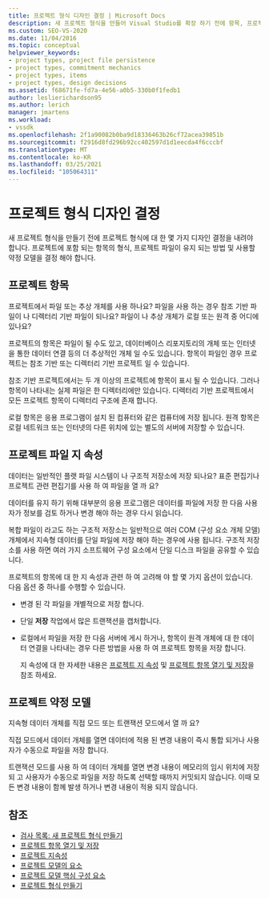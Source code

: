 ```yaml
---
title: 프로젝트 형식 디자인 결정 | Microsoft Docs
description: 새 프로젝트 형식을 만들어 Visual Studio를 확장 하기 전에 항목, 프로젝트 파일 지 속성 및 약정 정비공 디자인 결정에 대해 알아봅니다.
ms.custom: SEO-VS-2020
ms.date: 11/04/2016
ms.topic: conceptual
helpviewer_keywords:
- project types, project file persistence
- project types, commitment mechanics
- project types, items
- project types, design decisions
ms.assetid: f68671fe-fd7a-4e56-a0b5-330b0f1fedb1
author: leslierichardson95
ms.author: lerich
manager: jmartens
ms.workload:
- vssdk
ms.openlocfilehash: 2f1a90082b0ba9d18336463b26cf72acea39851b
ms.sourcegitcommit: f2916d8fd296b92cc402597d1d1eecda4f6cccbf
ms.translationtype: MT
ms.contentlocale: ko-KR
ms.lasthandoff: 03/25/2021
ms.locfileid: "105064311"
---
```

# <a name="project-type-design-decisions"></a>프로젝트 형식 디자인 결정
새 프로젝트 형식을 만들기 전에 프로젝트 형식에 대 한 몇 가지 디자인 결정을 내려야 합니다. 프로젝트에 포함 되는 항목의 형식, 프로젝트 파일이 유지 되는 방법 및 사용할 약정 모델을 결정 해야 합니다.

## <a name="project-items"></a>프로젝트 항목
 프로젝트에서 파일 또는 추상 개체를 사용 하나요? 파일을 사용 하는 경우 참조 기반 파일이 나 디렉터리 기반 파일이 되나요? 파일이 나 추상 개체가 로컬 또는 원격 중 어디에 있나요?

 프로젝트의 항목은 파일이 될 수도 있고, 데이터베이스 리포지토리의 개체 또는 인터넷을 통한 데이터 연결 등의 더 추상적인 개체 일 수도 있습니다. 항목이 파일인 경우 프로젝트는 참조 기반 또는 디렉터리 기반 프로젝트 일 수 있습니다.

 참조 기반 프로젝트에서는 두 개 이상의 프로젝트에 항목이 표시 될 수 있습니다. 그러나 항목이 나타내는 실제 파일은 한 디렉터리에만 있습니다. 디렉터리 기반 프로젝트에서 모든 프로젝트 항목이 디렉터리 구조에 존재 합니다.

 로컬 항목은 응용 프로그램이 설치 된 컴퓨터와 같은 컴퓨터에 저장 됩니다. 원격 항목은 로컬 네트워크 또는 인터넷의 다른 위치에 있는 별도의 서버에 저장할 수 있습니다.

## <a name="project-file-persistence"></a>프로젝트 파일 지 속성
 데이터는 일반적인 플랫 파일 시스템이 나 구조적 저장소에 저장 되나요? 표준 편집기나 프로젝트 관련 편집기를 사용 하 여 파일을 열 까 요?

 데이터를 유지 하기 위해 대부분의 응용 프로그램은 데이터를 파일에 저장 한 다음 사용자가 정보를 검토 하거나 변경 해야 하는 경우 다시 읽습니다.

 복합 파일이 라고도 하는 구조적 저장소는 일반적으로 여러 COM (구성 요소 개체 모델) 개체에서 지속형 데이터를 단일 파일에 저장 해야 하는 경우에 사용 됩니다. 구조적 저장소를 사용 하면 여러 가지 소프트웨어 구성 요소에서 단일 디스크 파일을 공유할 수 있습니다.

 프로젝트의 항목에 대 한 지 속성과 관련 하 여 고려해 야 할 몇 가지 옵션이 있습니다. 다음 옵션 중 하나를 수행할 수 있습니다.

- 변경 된 각 파일을 개별적으로 저장 합니다.

- 단일 **저장** 작업에서 많은 트랜잭션을 캡처합니다.

- 로컬에서 파일을 저장 한 다음 서버에 게시 하거나, 항목이 원격 개체에 대 한 데이터 연결을 나타내는 경우 다른 방법을 사용 하 여 프로젝트 항목을 저장 합니다.

  지 속성에 대 한 자세한 내용은 [프로젝트 지 속성](../../extensibility/internals/project-persistence.md) 및 [프로젝트 항목 열기 및 저장](../../extensibility/internals/opening-and-saving-project-items.md)을 참조 하세요.

## <a name="project-commitment-model"></a>프로젝트 약정 모델
 지속형 데이터 개체를 직접 모드 또는 트랜잭션 모드에서 열 까 요?

 직접 모드에서 데이터 개체를 열면 데이터에 적용 된 변경 내용이 즉시 통합 되거나 사용자가 수동으로 파일을 저장 합니다.

 트랜잭션 모드를 사용 하 여 데이터 개체를 열면 변경 내용이 메모리의 임시 위치에 저장 되 고 사용자가 수동으로 파일을 저장 하도록 선택할 때까지 커밋되지 않습니다. 이때 모든 변경 내용이 함께 발생 하거나 변경 내용이 적용 되지 않습니다.

## <a name="see-also"></a>참조
- [검사 목록: 새 프로젝트 형식 만들기](../../extensibility/internals/checklist-creating-new-project-types.md)
- [프로젝트 항목 열기 및 저장](../../extensibility/internals/opening-and-saving-project-items.md)
- [프로젝트 지속성](../../extensibility/internals/project-persistence.md)
- [프로젝트 모델의 요소](../../extensibility/internals/elements-of-a-project-model.md)
- [프로젝트 모델 핵심 구성 요소](../../extensibility/internals/project-model-core-components.md)
- [프로젝트 형식 만들기](../../extensibility/internals/creating-project-types.md)
